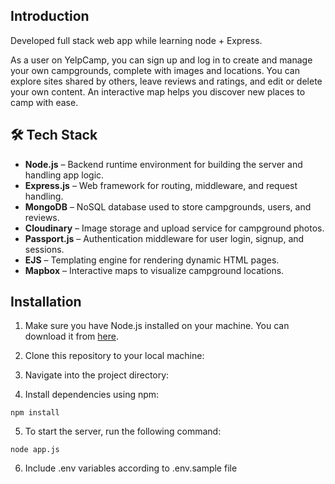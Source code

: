 ## Introduction

Developed full stack web app while learning node + Express.

As a user on YelpCamp, you can sign up and log in to create and manage your own campgrounds, complete with images and locations. You can explore sites shared by others, leave reviews and ratings, and edit or delete your own content. An interactive map helps you discover new places to camp with ease.

## 🛠️ Tech Stack

- **Node.js** – Backend runtime environment for building the server and handling app logic.  
- **Express.js** – Web framework for routing, middleware, and request handling.  
- **MongoDB** – NoSQL database used to store campgrounds, users, and reviews.  
- **Cloudinary** – Image storage and upload service for campground photos.  
- **Passport.js** – Authentication middleware for user login, signup, and sessions.  
- **EJS** – Templating engine for rendering dynamic HTML pages.  
- **Mapbox** – Interactive maps to visualize campground locations.

## Installation

1. Make sure you have Node.js installed on your machine. You can download it from [here](https://nodejs.org/).
2. Clone this repository to your local machine:

3. Navigate into the project directory:

4. Install dependencies using npm:

```
npm install
```

5. To start the server, run the following command:

```
node app.js
```

6. Include .env variables according to .env.sample file
